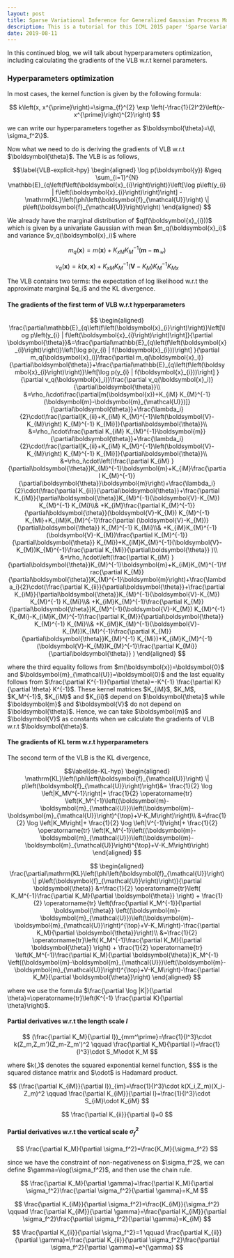 ```yaml
---
layout: post
title: Sparse Variational Inference for Generalized Gaussian Process Models - Tutorial 3
description: This is a tutorial for this ICML 2015 paper 'Sparse Variational Inference for Generalized Gaussian Process Models'. It covers hyperparameters optimization.
date: 2019-08-11
---
```

<p>
In this continued blog, we will talk about hyperparameters optimization, including calculating the gradients of the VLB w.r.t kernel parameters.
</p>

### Hyperparameters optimization

<p>
In most cases, the kernel function is given by the following formula:
</p>

$$
k\left(x, x^{\prime}\right)=\sigma_{f}^{2} \exp \left(-\frac{1}{2l^2}\left(x-x^{\prime}\right)^{2}\right)
$$
<p>
we can write our hyperparameters together as $\boldsymbol{\theta}=\{l, \sigma_f^2\}$.
</p>

<p>
Now what we need to do is deriving the gradients of VLB w.r.t $\boldsymbol{\theta}$. The VLB is as follows,
</p>

$$\label{VLB-explicit-hpy}
\begin{aligned}
    \log p(\boldsymbol{y}) &\geq \sum_{i=1}^{N} \mathbb{E}_{q\left(f\left(\boldsymbol{x}_{i}\right)\right)}\left[\log p\left(y_{i} | f\left(\boldsymbol{x}_{i}\right)\right)\right] -\mathrm{KL}\left(\phi\left(\boldsymbol{f}_{\mathcal{U}}\right) \| p\left(\boldsymbol{f}_{\mathcal{U}}\right)\right)
\end{aligned}
$$

<p>
We already have the marginal distribution of $q(f(\boldsymbol{x}_{i}))$ which is given by a univariate Gaussian with mean $m_q(\boldsymbol{x}_i)$ and variance $v_q(\boldsymbol{x}_i)$ where
</p>

$$\label{m-q}
    m_{q}(\boldsymbol{x})=m(\boldsymbol{x})+K_{x M} K_{M}^{-1}(\boldsymbol{m}-\boldsymbol{m}_{\mathcal{U}})
$$

$$
v_{q}(\boldsymbol{x})=k(\boldsymbol{x}, \boldsymbol{x})+K_{x M} K_{M}^{-1}\left(\boldsymbol{V}-K_{M}\right) K_{M}^{-1} K_{M x}
$$

<p>
The VLB contains two terms: the expectation of log likelihood w.r.t the approximate marginal $q_i$ and the KL divergence.
</p>

#### The gradients of the first term of VLB w.r.t hyperparameters

$$
\begin{aligned}
\frac{\partial\mathbb{E}_{q\left(f\left(\boldsymbol{x}_{i}\right)\right)}\left[\log p\left(y_{i} | f\left(\boldsymbol{x}_{i}\right)\right)\right]}{\partial \boldsymbol{\theta}}&=\frac{\partial\mathbb{E}_{q\left(f\left(\boldsymbol{x}_{i}\right)\right)}\left[\log p(y_{i} | f(\boldsymbol{x}_{i}))\right] }{\partial m_q(\boldsymbol{x}_i)}\frac{\partial m_q(\boldsymbol{x}_i)}{\partial\boldsymbol{\theta}}+\frac{\partial\mathbb{E}_{q\left(f\left(\boldsymbol{x}_{i}\right)\right)}\left[\log p(y_{i} | f(\boldsymbol{x}_{i}))\right] }{\partial v_q(\boldsymbol{x}_i)}\frac{\partial v_q(\boldsymbol{x}_i)}{\partial\boldsymbol{\theta}}\\
&=\rho_i\cdot\frac{\partial[m(\boldsymbol{x})+K_{iM} K_{M}^{-1}(\boldsymbol{m}-\boldsymbol{m}_{\mathcal{U}})]}{\partial\boldsymbol{\theta}}+\frac{\lambda_i}{2}\cdot\frac{\partial[K_{ii}+K_{iM} K_{M}^{-1}\left(\boldsymbol{V}-K_{M}\right) K_{M}^{-1} K_{Mi}]}{\partial\boldsymbol{\theta}}\\
&=\rho_i\cdot\frac{\partial K_{iM} K_{M}^{-1}\boldsymbol{m}}{\partial\boldsymbol{\theta}}+\frac{\lambda_i}{2}\cdot\frac{\partial[K_{ii}+K_{iM} K_{M}^{-1}\left(\boldsymbol{V}-K_{M}\right) K_{M}^{-1} K_{Mi}]}{\partial\boldsymbol{\theta}}\\
&=\rho_i\cdot\left(\frac{\partial K_{iM} }{\partial\boldsymbol{\theta}}K_{M}^{-1}\boldsymbol{m}+K_{iM}\frac{\partial  K_{M}^{-1}}{\partial\boldsymbol{\theta}}\boldsymbol{m}\right)+\frac{\lambda_i}{2}\cdot(\frac{\partial K_{ii}}{\partial\boldsymbol{\theta}}+\frac{\partial K_{iM}}{\partial\boldsymbol{\theta}}K_{M}^{-1}(\boldsymbol{V}-K_{M}) K_{M}^{-1} K_{Mi}\\& +K_{iM}\frac{\partial  K_{M}^{-1}}{\partial\boldsymbol{\theta}}(\boldsymbol{V}-K_{M}) K_{M}^{-1} K_{Mi}+K_{iM}K_{M}^{-1}\frac{\partial  (\boldsymbol{V}-K_{M})}{\partial\boldsymbol{\theta}} K_{M}^{-1} K_{Mi}\\&
+K_{iM}K_{M}^{-1}(\boldsymbol{V}-K_{M})\frac{\partial K_{M}^{-1}}{\partial\boldsymbol{\theta}} K_{Mi})+K_{iM}K_{M}^{-1}(\boldsymbol{V}-K_{M})K_{M}^{-1}\frac{\partial K_{Mi}}{\partial\boldsymbol{\theta}} )\\
&=\rho_i\cdot\left(\frac{\partial K_{iM} }{\partial\boldsymbol{\theta}}K_{M}^{-1}\boldsymbol{m}+K_{iM}K_{M}^{-1}\frac{\partial  K_{M}}{\partial\boldsymbol{\theta}}K_{M}^{-1}\boldsymbol{m}\right)+\frac{\lambda_i}{2}\cdot(\frac{\partial K_{ii}}{\partial\boldsymbol{\theta}}+\frac{\partial K_{iM}}{\partial\boldsymbol{\theta}}K_{M}^{-1}(\boldsymbol{V}-K_{M}) K_{M}^{-1} K_{Mi}\\& +K_{iM}K_{M}^{-1}\frac{\partial  K_{M}}{\partial\boldsymbol{\theta}}K_{M}^{-1}(\boldsymbol{V}-K_{M}) K_{M}^{-1} K_{Mi}-K_{iM}K_{M}^{-1}\frac{\partial  K_{M}}{\partial\boldsymbol{\theta}} K_{M}^{-1} K_{Mi}\\&
+K_{iM}K_{M}^{-1}(\boldsymbol{V}-K_{M})K_{M}^{-1}\frac{\partial  K_{M}}{\partial\boldsymbol{\theta}}K_{M}^{-1} K_{Mi})+K_{iM}K_{M}^{-1}(\boldsymbol{V}-K_{M})K_{M}^{-1}\frac{\partial K_{Mi}}{\partial\boldsymbol{\theta}} )
\end{aligned}
$$
<p>
where the third equality follows from $m(\boldsymbol{x})=\boldsymbol{0}$ and $\boldsymbol{m}_{\mathcal{U}}=\boldsymbol{0}$ and the last equality follows from $\frac{\partial K^{-1}}{\partial \theta}=-K^{-1} \frac{\partial K}{\partial \theta} K^{-1}$. These kernel matrices $K_{iM}$, $K_M$, $K_M^{-1}$, $K_{iM}$ and $K_{ii}$ depend on $\boldsymbol{\theta}$ while $\boldsymbol{m}$ and $\boldsymbol{V}$ do not depend on $\boldsymbol{\theta}$. Hence, we can take $\boldsymbol{m}$ and $\boldsymbol{V}$ as constants when we calculate the gradients of VLB w.r.t $\boldsymbol{\theta}$.
</p>

#### The gradients of KL term w.r.t hyperparameters

<p>
The second term of the VLB is the KL divergence,
</p>

$$\label{de-KL-hyp}
    \begin{aligned} \mathrm{KL}\left(\phi\left(\boldsymbol{f}_{\mathcal{U}}\right) \| p\left(\boldsymbol{f}_{\mathcal{U}}\right)\right)&= \frac{1}{2} \log \left|K_MV^{-1}\right|+ \frac{1}{2} \operatorname{tr} \left(K_M^{-1}\left((\boldsymbol{m}-\boldsymbol{m}_{\mathcal{U}})\left(\boldsymbol{m}-\boldsymbol{m}_{\mathcal{U}}\right)^{\top}+V-K_M\right)\right)\\
    &=\frac{1}{2} \log \left|K_M\right|+ \frac{1}{2} \log \left|V^{-1}\right|+ \frac{1}{2} \operatorname{tr} \left(K_M^{-1}\left((\boldsymbol{m}-\boldsymbol{m}_{\mathcal{U}})\left(\boldsymbol{m}-\boldsymbol{m}_{\mathcal{U}}\right)^{\top}+V-K_M\right)\right)
    \end{aligned}
$$

$$
    \begin{aligned}
    \frac{\partial\mathrm{KL}\left(\phi\left(\boldsymbol{f}_{\mathcal{U}}\right) \| p\left(\boldsymbol{f}_{\mathcal{U}}\right)\right)}{\partial \boldsymbol{\theta}}
    &=\frac{1}{2} \operatorname{tr}\left( K_M^{-1}\frac{\partial K_M}{\partial \boldsymbol{\theta}} \right) + \frac{1}{2} \operatorname{tr} \left(\frac{\partial K_M^{-1}}{\partial \boldsymbol{\theta}} \left((\boldsymbol{m}-\boldsymbol{m}_{\mathcal{U}})\left(\boldsymbol{m}-\boldsymbol{m}_{\mathcal{U}}\right)^{\top}+V-K_M\right)-\frac{\partial K_M}{\partial \boldsymbol{\theta}}\right)\\
    &=\frac{1}{2} \operatorname{tr}\left( K_M^{-1}\frac{\partial K_M}{\partial \boldsymbol{\theta}} \right) + \frac{1}{2} \operatorname{tr} \left(K_M^{-1}\frac{\partial K_M}{\partial \boldsymbol{\theta}}K_M^{-1} \left((\boldsymbol{m}-\boldsymbol{m}_{\mathcal{U}})\left(\boldsymbol{m}-\boldsymbol{m}_{\mathcal{U}}\right)^{\top}+V-K_M\right)-\frac{\partial K_M}{\partial \boldsymbol{\theta}}\right)
    \end{aligned}
$$
<p>
where we use the formula $\frac{\partial \log |K|}{\partial \theta}=\operatorname{tr}\left(K^{-1} \frac{\partial K}{\partial \theta}\right)$.
</p>


#### Partial derivatives w.r.t the length scale $l$

$$
    (\frac{\partial K_M}{\partial l})_{mm^\prime}=\frac{1}{l^3}\cdot k(Z_m,Z_m')(Z_m-Z_m')^2 \qquad \frac{\partial K_M}{\partial l}=\frac{1}{l^3}\cdot S_M\odot K_M
$$
<p>
where $k(,)$ denotes the squared exponential kernel function, $S$ is the squared distance matrix and $\odot$ is Hadamard product.
</p>

$$
    (\frac{\partial K_{iM}}{\partial l})_{im}=\frac{1}{l^3}\cdot k(X_i,Z_m)(X_i-Z_m)^2 \qquad \frac{\partial K_{iM}}{\partial l}=\frac{1}{l^3}\cdot S_{iM}\odot K_{iM}
$$

$$
    \frac{\partial K_{ii}}{\partial l}=0
$$

#### Partial derivatives w.r.t the vertical scale $\sigma_f^2$

$$
    \frac{\partial K_M}{\partial \sigma_f^2}=\frac{K_M}{\sigma_f^2}
$$

<p>
since we have the constraint of non-negativeness on $\sigma_f^2$, we can define $\gamma=\log(\sigma_f^2)$, and then use the chain rule.
</p>

$$
    \frac{\partial K_M}{\partial \gamma}=\frac{\partial K_M}{\partial \sigma_f^2}\frac{\partial \sigma_f^2}{\partial \gamma}=K_M
$$

$$
    \frac{\partial K_{iM}}{\partial \sigma_f^2}=\frac{K_{iM}}{\sigma_f^2} \qquad \frac{\partial K_{iM}}{\partial \gamma}=\frac{\partial K_{iM}}{\partial \sigma_f^2}\frac{\partial \sigma_f^2}{\partial \gamma}=K_{iM}
$$

$$
\frac{\partial K_{ii}}{\partial \sigma_f^2}=1 \qquad \frac{\partial K_{ii}}{\partial \gamma}=\frac{\partial K_{ii}}{\partial \sigma_f^2}\frac{\partial \sigma_f^2}{\partial \gamma}=e^{\gamma}
$$